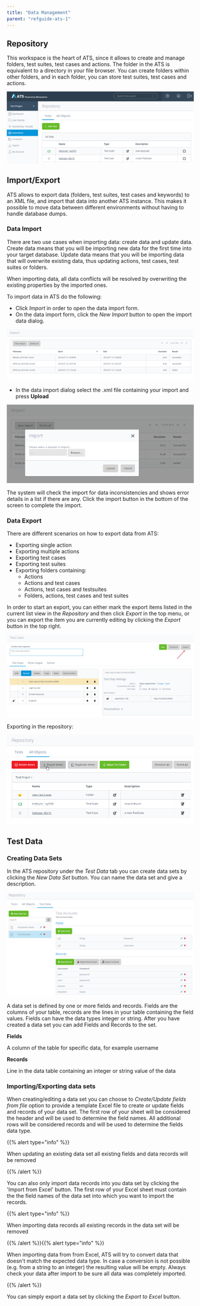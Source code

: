 ```yaml
---
title: "Data Management"
parent: "refguide-ats-1"
---
```


## Repository

This workspace is the heart of ATS, since it allows to create and manage folders, test suites, test cases and actions. The folder in the ATS is equivalent to a directory in your file browser. You can create folders within other folders, and in each folder, you can store test suites, test cases and actions.

![Repository of the ATS](attachments/data-management/21168203.png)

## Import/Export

ATS allows to export data (folders, test suites, test cases and keywords) to an XML file, and import that data into another ATS instance. This makes it possible to move data between different environments without having to handle database dumps.

### Data Import

There are two use cases when importing data: create data and update data. Create data means that you will be importing new data for the first time into your target database. Update data means that you will be importing data that will overwrite existing data, thus updating actions, test cases, test suites or folders.

When importing data, all data conflicts will be resolved by overwriting the existing properties by the imported ones.

To import data in ATS do the following:

*   Click _Import_ in order to open the data import form.
*   On the data import form, click the _New Import_ button to open the import data dialog.

![ATS Import Page](attachments/data-management/21168204.png)

*   In the data import dialog select the .xml file containing your import and press **Upload**

![Data Import Dialog](attachments/data-management/21168205.png)

The system will check the import for data inconsistencies and shows error details in a list if there are any. Click the import button in the bottom of the screen to complete the import.

### Data Export

There are different scenarios on how to export data from ATS:

*   Exporting single action
*   Exporting multiple actions
*   Exporting test cases
*   Exporting test suites
*   Exporting folders containing:
    *   Actions
    *   Actions and test cases
    *   Actions, test cases and testsuites
    *   Folders, actions, test cases and test suites

In order to start an export, you can either mark the export items listed in the current list view in the _Repository_ and then click _Export_ in the top menu, or you can export the item you are currently editing by clicking the _Export_ button in the top right.

![Exporting a test Case](attachments/data-management/21168206.png)

Exporting in the repository:

![Exporting items in the Repository](attachments/data-management/21168207.png)

## Test Data

### Creating Data Sets

In the ATS repository under the _Test Data_ tab you can create data sets by clicking the _New Data Set_ button. You can name the data set and give a description.

![](attachments/data-management/21168208.png)

A data set is defined by one or more fields and records. Fields are the columns of your table, records are the lines in your table containing the field values. Fields can have the data types integer or string. After you have created a data set you can add Fields and Records to the set.

**Fields**

A column of the table for specific data, for example username

**Records**

Line in the data table containing an integer or string value of the data

### Importing/Exporting data sets

When creating/editing a data set you can choose to _Create/Update fields from file_ option to provide a template Excel file to create or update fields and records of your data set. The first row of your sheet will be considered the header and will be used to determine the field names. All additional rows will be considered records and will be used to determine the fields data type.

{{% alert type="info" %}}

When updating an existing data set all existing fields and data records will be removed

{{% /alert %}}

You can also only import data records into you data set by clicking the 'Import from Excel' button. The first row of your Excel sheet must contain the the field names of the data set into which you want to import the records.

{{% alert type="info" %}}

When importing data records all existing records in the data set will be removed

{{% /alert %}}{{% alert type="info" %}}

When importing data from from Excel, ATS will try to convert data that doesn't match the expected data type. In case a conversion is not possible (e.g. from a string to an integer) the resulting value will be empty. Always check your data after import to be sure all data was completely imported.

{{% /alert %}}

You can simply export a data set by clicking the _Export to Excel_ button.
